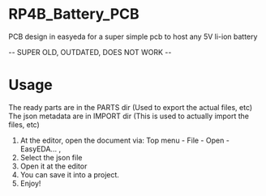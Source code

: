# RP4B_Battery_PCB
PCB design in easyeda for a super simple pcb to host any 5V li-ion battery 

-- SUPER OLD, OUTDATED, DOES NOT WORK --

# Usage
The ready parts are in the PARTS dir (Used to export the actual files, etc)
The json metadata are in IMPORT dir (This is used to actually import the files, etc)
  
1) At the editor, open the document via: Top menu - File - Open - EasyEDA... , 
2) Select the json file
3) Open it at the editor
4) You can save it into a project.
5) Enjoy!
  
